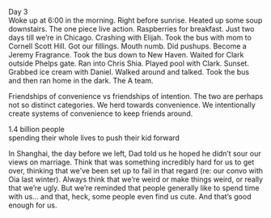 Day 3  
Woke up at 6:00 in the morning. Right before sunrise. Heated up some soup downstairs. The one piece live action. Raspberries for breakfast. Just two days till we’re in Chicago. Crashing with Elijah. Took the bus with mom to Cornell Scott Hill. Got our fillings. Mouth numb. Did pushups. Become a Jeremy Fragrance. Took the bus down to New Haven. Waited for Clark outside Phelps gate. Ran into Chris Shia. Played pool with Clark. Sunset. Grabbed ice cream with Daniel. Walked around and talked. Took the bus and then ran home in the dark. The A team. 

Friendships of convenience vs friendships of intention. The two are perhaps not so distinct categories. We herd towards convenience. We intentionally create systems of convenience to keep friends around. 

1.4 billion people  
spending their whole lives to push their kid forward

In Shanghai, the day before we left, Dad told us he hoped he didn’t sour our views on marriage. Think that was something incredibly hard for us to get over, thinking that we’ve been set up to fail in that regard (re: our convo with Oia last winter). Always think that we’re weird or make things weird, or really that we’re ugly. But we’re reminded that people generally like to spend time with us… and that, heck, some people even find us cute. And that’s good enough for us.